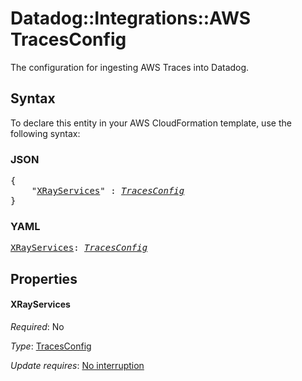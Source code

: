 # Datadog::Integrations::AWS TracesConfig

The configuration for ingesting AWS Traces into Datadog.

## Syntax

To declare this entity in your AWS CloudFormation template, use the following syntax:

### JSON

<pre>
{
    "<a href="#xrayservices" title="XRayServices">XRayServices</a>" : <i><a href="tracesconfig.md">TracesConfig</a></i>
}
</pre>

### YAML

<pre>
<a href="#xrayservices" title="XRayServices">XRayServices</a>: <i><a href="tracesconfig.md">TracesConfig</a></i>
</pre>

## Properties

#### XRayServices

_Required_: No

_Type_: <a href="tracesconfig.md">TracesConfig</a>

_Update requires_: [No interruption](https://docs.aws.amazon.com/AWSCloudFormation/latest/UserGuide/using-cfn-updating-stacks-update-behaviors.html#update-no-interrupt)

